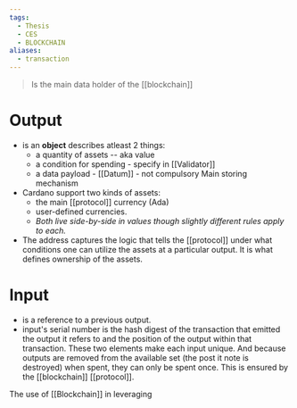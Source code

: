 ```yaml
---
tags:
  - Thesis
  - CES
  - BLOCKCHAIN
aliases:
  - transaction
---
```

> Is  the main data holder of the [[blockchain]]
# Output
* is an **object** describes atleast 2 things:
	* a quantity of assets -- aka value
	* a condition for spending - specify in [[Validator]] 
	* a data payload - [[Datum]] - not compulsory Main storing mechanism 
* Cardano support two kinds of assets:
	* the main [[protocol]] currency (Ada) 
	* user-defined currencies. 
	* *Both live side-by-side in values though slightly different rules apply to each.*
* The address captures the logic that tells the [[protocol]] under what conditions one can utilize the assets at a particular output. It is what defines ownership of the assets. 
# Input
* is a reference to a previous output.
* input's serial number is the hash digest of the transaction that emitted the output it refers to and the position of the output within that transaction. These two elements make each input unique. And because outputs are removed from the available set (the post it note is destroyed) when spent, they can only be spent once. This is ensured by the [[blockchain]] [[protocol]].

The use of [[Blockchain]] in leveraging 